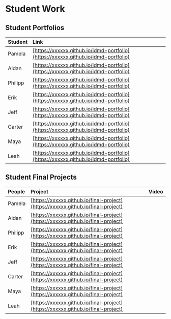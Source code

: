 # Student Work

## Student Portfolios
| Student | Link |
| :--- | :--- |
| Pamela | [https://xxxxxx.github.io/idmd-portfolio](https://xxxxxx.github.io/idmd-portfolio) |
| Aidan | [https://xxxxxx.github.io/idmd-portfolio](https://xxxxxx.github.io/idmd-portfolio) |
| Philipp | [https://xxxxxx.github.io/idmd-portfolio](https://xxxxxx.github.io/idmd-portfolio) |
| Erik | [https://xxxxxx.github.io/idmd-portfolio](https://xxxxxx.github.io/idmd-portfolio) |
| Jeff | [https://xxxxxx.github.io/idmd-portfolio](https://xxxxxx.github.io/idmd-portfolio) |
| Carter | [https://xxxxxx.github.io/idmd-portfolio](https://xxxxxx.github.io/idmd-portfolio) |
| Maya | [https://xxxxxx.github.io/idmd-portfolio](https://xxxxxx.github.io/idmd-portfolio) |
| Leah | [https://xxxxxx.github.io/idmd-portfolio](https://xxxxxx.github.io/idmd-portfolio) |

## Student Final Projects

| People | Project | Video | 
| :--- | :--- | :--- |
| Pamela | [https://xxxxxx.github.io/final-project](https://xxxxxx.github.io/final-project) |
| Aidan | [https://xxxxxx.github.io/final-project](https://xxxxxx.github.io/final-project) |
| Philipp | [https://xxxxxx.github.io/final-project](https://xxxxxx.github.io/final-project) |
| Erik | [https://xxxxxx.github.io/final-project](https://xxxxxx.github.io/final-project) |
| Jeff | [https://xxxxxx.github.io/final-project](https://xxxxxx.github.io/final-project) |
| Carter | [https://xxxxxx.github.io/final-project](https://xxxxxx.github.io/final-project) |
| Maya | [https://xxxxxx.github.io/final-project](https://xxxxxx.github.io/final-project) |
| Leah | [https://xxxxxx.github.io/final-project](https://xxxxxx.github.io/final-project) |
